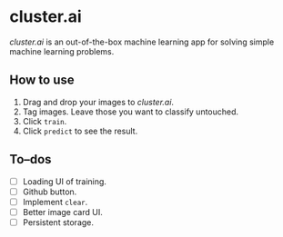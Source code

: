 # cluster.ai

_cluster.ai_ is an out-of-the-box machine learning app for solving simple machine learning problems.

## How to use

1. Drag and drop your images to _cluster.ai_.
2. Tag images. Leave those you want to classify untouched.
3. Click `train`.
4. Click `predict` to see the result.

## To–dos

- [ ] Loading UI of training.
- [ ] Github button.
- [ ] Implement `clear`.
- [ ] Better image card UI.
- [ ] Persistent storage.
